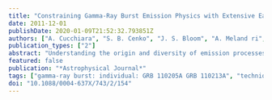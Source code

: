 ```yaml
---
title: "Constraining Gamma-Ray Burst Emission Physics with Extensive Early-time, Multiband Follow-up"
date: 2011-12-01
publishDate: 2020-01-09T21:52:32.793851Z
authors: ["A. Cucchiara", "S. B. Cenko", "J. S. Bloom", "A. Meland ri", "A. Morgan", "S. Kobayashi", "R. J. Smith", "D. A. Perley", "W. Li", "J. L. Hora", "R. L. da Silva", "J. X. Prochaska", "P. A. Milne", "N. R. Butler", "B. Cobb", "G. Worseck", "C. G. Mundell", "I. A. Steele", "A. V. Filippenko", "M. Fumagalli", "C. R. Klein", "A. Stephens", "A. Bluck", "R. Mason"]
publication_types: ["2"]
abstract: "Understanding the origin and diversity of emission processes responsible for gamma-ray bursts (GRBs) remains a pressing challenge. While prompt and contemporaneous panchromatic observations have the potential to test predictions of the internal-external shock model, extensive multiband imaging has been conducted for only a few GRBs. We present rich, early-time, multiband data sets for two Swift events, GRB 110205A and GRB 110213A. The former shows optical emission since the early stages of the prompt phase, followed by the steep rising in flux up to åisebox-0.5ex 1000 s after the burst (t $^-α$ with α = -6.13 ± 0.75). We discuss this feature in the context of the reverse-shock scenario and interpret the following single power-law decay as being forward-shock dominated. Polarization measurements, obtained with the RINGO2 instrument mounted on the Liverpool Telescope, also provide hints on the nature of the emitting ejecta. The latter event, instead, displays a very peculiar optical to near-infrared light curve, with two achromatic peaks. In this case, while the first peak is probably due to the onset of the afterglow, we interpret the second peak to be produced by newly injected material, signifying a late- time activity of the central engine."
featured: false
publication: "*Astrophysical Journal*"
tags: ["gamma-ray burst: individual: GRB 110205A GRB 110213A", "techniques: photometric", "techniques: polarimetric", "techniques: spectroscopic", "Astrophysics - High Energy Astrophysical Phenomena"]
doi: "10.1088/0004-637X/743/2/154"
---
```


